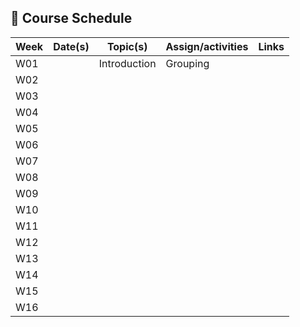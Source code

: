 ## 🌱 Course Schedule

| Week | Date(s) | Topic(s) | Assign/activities | Links |
|------|------|----------|--------|-------|
|  W01    |      |Introduction| Grouping       |       |
|  W02    |      |          |        |       |
|  W03    |      |          |        |       |
|  W04    |      |          |        |       |
|  W05    |      |          |        |       |
|  W06    |      |          |        |       |
|  W07    |      |          |        |       |
|  W08    |      |          |        |       |
|  W09    |      |          |        |       |
|  W10    |      |          |        |       |
|  W11    |      |          |        |       |
|  W12    |      |          |        |       |
|  W13    |      |          |        |       |
|  W14    |      |          |        |       |
|  W15    |      |          |        |       |
|  W16    |      |          |        |       |
